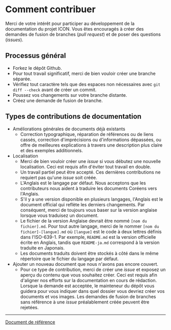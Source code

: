 # Comment contribuer

Merci de votre intérêt pour participer au développement de la documentation du projet ICON. Vous êtes encouragés à créer des demandes de fusion de branches (*pull request*) et de poser des questions (*issues*).

## Processus général

- Forkez le dépôt Github.
- Pour tout travail significatif, merci de bien vouloir créer une branche séparée.
- Vérifiez tout caractère tels que des espaces non nécessaires avec `git diff --check` avant de créer un commit.
- Poussez vos changements sur votre branche distante.
- Créez une demande de fusion de branche.

## Types de contributions de documentation

- Améliorations générales de documents déjà existants
  - Correction typographique, réparation de références ou de liens cassés, correction d'imprécisions ou d'informations dépassées, ou offre de meilleures explications à travers une description plus claire et des exemples additionnels.
- Localisation
  - Merci de bien vouloir créer une *issue* si vous débutez une nouvelle localisation. Ceci est requis afin d'éviter tout travail en double.
  - Un travail partiel peut être accepté. Ces dernières contributions ne requiert pas qu'une *issue* soit créée.
  - L'Anglais est le langage par défaut. Nous acceptons que les contributeurs nous aident à traduire les documents Coréens vers l'Anglais.
  - S'il y a une version disponible en plusieurs langages, l'Anglais est le document official qui reflète les derniers changements. Par conséquent, merci de toujours vous baser sur la version anglaise lorsque vous traduisez un document.
  - Le fichier de la version Anglaise devrait être nommé `[nom du fichier].md`. Pour tout autre langage, merci de le nommer `[nom du fichier]-[langue].md` où `[langue]` est le code à deux lettres définis dans l'ISO-639-1. Par exemple, `README.md` est la version officielle écrite en Anglais, tandis que `README-ja.md` correspond à la version traduite en Japonais.
  - Les documents traduits doivent être stockés à côté dans le même répertoire que le fichier du langage par défaut.
- Ajouter un nouveau document que nous n'avons pas encore couvert.
  - Pour ce type de contribution, merci de créer une *issue* et exposez un aperçu du contenu que vous souhaitez créer. Ceci est requis afin d'aligner nos efforts sur la documentation en cours de rédaction. Lorsque la demande est acceptée, le mainteneur du dépôt vous guidera pour vous indiquer dans quel dossier vous devriez créer vos documents et vos images. Les demandes de fusion de branches sans référence à une *issue* préalablement créée peuvent être rejetées.

---
[Document de référence](https://github.com/icon-project/icon-project.github.io/blob/eb4c63ed3a14a592ff51412e9d6aca3350f2c1a0/CONTRIBUTING.md)